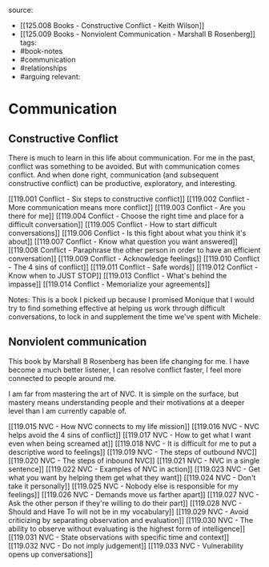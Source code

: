 source: 
- [[125.008 Books - Constructive Conflict - Keith Wilson]]
- [[125.009 Books - Nonviolent Communication - Marshall B Rosenberg]]
tags:
- #book-notes 
- #communication 
- #relationships 
- #arguing 
relevant:

# Communication

## Constructive Conflict

There is much to learn in this life about communication. For me in the past, conflict was something to be avoided. But with communication comes conflict. And when done right, communication (and subsequent constructive conflict) can be productive, exploratory, and interesting.

[[119.001 Conflict - Six steps to constructive conflict]]
[[119.002 Conflict - More communication means more conflict]]
[[119.003 Conflict - Are you there for me]]
[[119.004 Conflict - Choose the right time and place for a difficult conversation]]
[[119.005 Conflict - How to start difficult conversations]]
[[119.006 Conflict - Is this fight about what you think it's about]]
[[119.007 Conflict - Know what question you want answered]]
[[119.008 Conflict - Paraphrase the other person in order to have an efficient conversation]]
[[119.009 Conflict - Acknowledge feelings]]
[[119.010 Conflict - The 4 sins of conflict]]
[[119.011 Conflict - Safe words]]
[[119.012 Conflict - Know when to JUST STOP]]
[[119.013 Conflict - What's behind the impasse]]
[[119.014 Conflict - Memorialize your agreements]]

Notes: This is a book I picked up because I promised Monique that I would try to find something effective at helping us work through difficult conversations, to lock in and supplement the time we've spent with Michele.

## Nonviolent communication

This book by Marshall B Rosenberg has been life changing for me. I have become a much better listener, I can resolve conflict faster, I feel more connected to people around me. 

I am far from mastering the art of NVC. It is simple on the surface, but mastery means understanding people and their motivations at a deeper level than I am currently capable of.

[[119.015 NVC - How NVC connects to my life mission]]
[[119.016 NVC - NVC helps avoid the 4 sins of conflict]]
[[119.017 NVC - How to get what I want even when being screamed at]]
[[119.018 NVC - It is difficult for me to put a descriptive word to feelings]]
[[119.019 NVC - The steps of outbound NVC]]
[[119.020 NVC - The steps of inbound NVC]]
[[119.021 NVC - NVC in a single sentence]]
[[119.022 NVC - Examples of NVC in action]]
[[119.023 NVC - Get what you want by helping them get what they want]]
[[119.024 NVC - Don't take it personally]]
[[119.025 NVC - Nobody else is responsible for my feelings]]
[[119.026 NVC - Demands move us farther apart]]
[[119.027 NVC - Ask the other person if they're willing to do their part]]
[[119.028 NVC - Should and Have To will not be in my vocabulary]]
[[119.029 NVC - Avoid criticizing by separating observation and evaluation]]
[[119.030 NVC - The ability to observe without evaluating is the highest form of intelligence]]
[[119.031 NVC - State observations with specific time and context]]
[[119.032 NVC - Do not imply judgement]]
[[119.033 NVC - Vulnerability opens up conversations]]